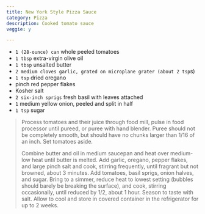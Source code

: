 ```yaml
---
title: New York Style Pizza Sauce 
category: Pizza
description: Cooked tomato sauce
veggie: y

--- 
```

* `1 (28-ounce) can` whole peeled tomatoes
* `1 tbsp` extra-virgin olive oil
* `1 tbsp` unsalted butter
* `2 medium cloves garlic, grated on microplane grater (about 2 tsp`s)
* `1 tsp` dried oregano
* pinch red pepper flakes
* Kosher salt
* `2 six-inch sprigs` fresh basil with leaves attached
* `1` medium yellow onion, peeled and split in half
* `1 tsp` sugar
 

> Process tomatoes and their juice through food mill, pulse in food processor until pureed, or puree with hand blender. Puree should not be completely smooth, but should have no chunks larger than 1/16 of an inch. Set tomatoes aside.
>
> Combine butter and oil in medium saucepan and heat over medium-low heat until butter is melted. Add garlic, oregano, pepper flakes, and large pinch salt and cook, stirring frequently, until fragrant but not browned, about 3 minutes. Add tomatoes, basil sprigs, onion halves, and sugar. Bring to a simmer, reduce heat to lowest setting (bubbles should barely be breaking the surface), and cook, stirring occasionally, until reduced by 1/2, about 1 hour. Season to taste with salt. Allow to cool and store in covered container in the refrigerator for up to 2 weeks.